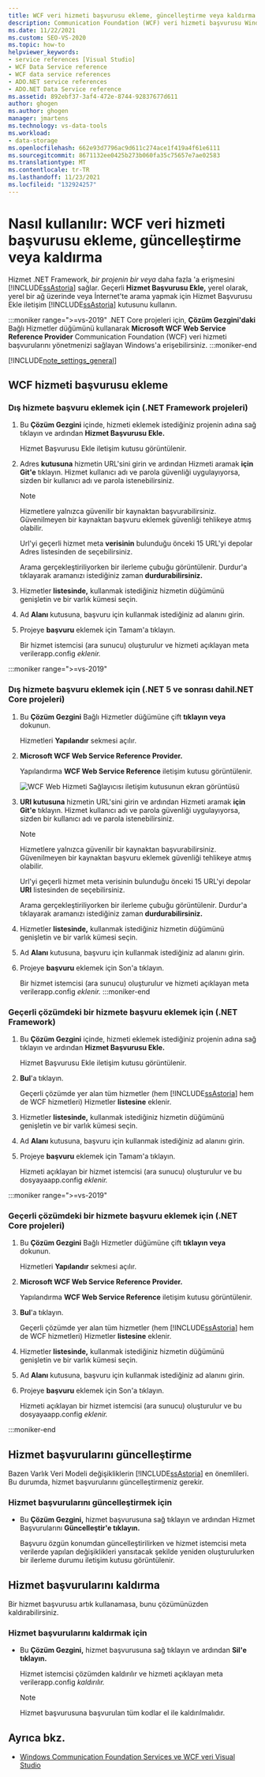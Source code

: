 ```yaml
---
title: WCF veri hizmeti başvurusu ekleme, güncelleştirme veya kaldırma
description: Communication Foundation (WCF) veri hizmeti başvurusu Windows, güncelleştirme veya kaldırmayı gözden geçirme.
ms.date: 11/22/2021
ms.custom: SEO-VS-2020
ms.topic: how-to
helpviewer_keywords:
- service references [Visual Studio]
- WCF Data Service reference
- WCF data service references
- ADO.NET service references
- ADO.NET Data Service reference
ms.assetid: 892ebf37-3af4-472e-8744-92837677d611
author: ghogen
ms.author: ghogen
manager: jmartens
ms.technology: vs-data-tools
ms.workload:
- data-storage
ms.openlocfilehash: 662e93d7796ac9d611c274ace1f419a4f61e6111
ms.sourcegitcommit: 8671132ee0425b273b060fa35c75657e7ae02583
ms.translationtype: MT
ms.contentlocale: tr-TR
ms.lasthandoff: 11/23/2021
ms.locfileid: "132924257"
---
```

# <a name="how-to-add-update-or-remove-a-wcf-data-service-reference"></a>Nasıl kullanılır: WCF veri hizmeti başvurusu ekleme, güncelleştirme veya kaldırma

Hizmet .NET Framework, *bir projenin bir veya* daha fazla 'a erişmesini [!INCLUDE[ssAstoria](../data-tools/includes/ssastoria_md.md)] sağlar. Geçerli **Hizmet Başvurusu Ekle,** yerel olarak, yerel bir ağ üzerinde veya İnternet'te arama yapmak için Hizmet Başvurusu Ekle iletişim [!INCLUDE[ssAstoria](../data-tools/includes/ssastoria_md.md)] kutusunu kullanın.

:::moniker range=">=vs-2019"
.NET Core projeleri için,  **Çözüm Gezgini'daki** Bağlı Hizmetler düğümünü kullanarak **Microsoft WCF Web Service Reference Provider** Communication Foundation (WCF) veri hizmeti başvurularını yönetmenizi sağlayan Windows'a erişebilirsiniz.
:::moniker-end

[!INCLUDE[note_settings_general](../data-tools/includes/note_settings_general_md.md)]

## <a name="add-a-wcf-service-reference"></a>WCF hizmeti başvurusu ekleme

### <a name="to-add-a-reference-to-an-external-service-net-framework-projects"></a>Dış hizmete başvuru eklemek için (.NET Framework projeleri)

1. Bu **Çözüm Gezgini** içinde, hizmeti eklemek istediğiniz projenin adına sağ tıklayın ve ardından **Hizmet Başvurusu Ekle.**

   Hizmet Başvurusu Ekle  iletişim kutusu görüntülenir.

1. Adres **kutusuna** hizmetin URL'sini girin ve ardından Hizmeti aramak **için Git'e** tıklayın. Hizmet kullanıcı adı ve parola güvenliği uygulayıyorsa, sizden bir kullanıcı adı ve parola istenebilirsiniz.

    > [!NOTE]
    > Hizmetlere yalnızca güvenilir bir kaynaktan başvurabilirsiniz. Güvenilmeyen bir kaynaktan başvuru eklemek güvenliği tehlikeye atmış olabilir.

     Url'yi geçerli hizmet meta **verisinin** bulunduğu önceki 15 URL'yi depolar Adres listesinden de seçebilirsiniz.

     Arama gerçekleştiriliyorken bir ilerleme çubuğu görüntülenir. Durdur'a tıklayarak aramanızı istediğiniz zaman **durdurabilirsiniz.**

1. Hizmetler **listesinde,** kullanmak istediğiniz hizmetin düğümünü genişletin ve bir varlık kümesi seçin.

1. Ad **Alanı** kutusuna, başvuru için kullanmak istediğiniz ad alanını girin.

1. Projeye **başvuru** eklemek için Tamam'a tıklayın.

     Bir hizmet istemcisi (ara sunucu) oluşturulur ve hizmeti açıklayan meta verilerapp.config *eklenir.*

:::moniker range=">=vs-2019"
### <a name="to-add-a-reference-to-an-external-service-net-core-projects-including-net-5-and-later"></a>Dış hizmete başvuru eklemek için (.NET 5 ve sonrası dahil.NET Core projeleri)

1. Bu **Çözüm Gezgini** Bağlı Hizmetler düğümüne çift **tıklayın veya** dokunun.

   Hizmetleri **Yapılandır** sekmesi açılır.

1. **Microsoft WCF Web Service Reference Provider.**

   Yapılandırma **WCF Web Service Reference** iletişim kutusu görüntülenir.

   ![WCF Web Hizmeti Sağlayıcısı iletişim kutusunun ekran görüntüsü](media/vs-2019/configure-wcf-web-service-reference-dialog.png)

1. **URI kutusuna** hizmetin URL'sini girin ve ardından Hizmeti aramak **için Git'e** tıklayın. Hizmet kullanıcı adı ve parola güvenliği uygulayıyorsa, sizden bir kullanıcı adı ve parola istenebilirsiniz.

    > [!NOTE]
    > Hizmetlere yalnızca güvenilir bir kaynaktan başvurabilirsiniz. Güvenilmeyen bir kaynaktan başvuru eklemek güvenliği tehlikeye atmış olabilir.

     Url'yi geçerli hizmet meta verisinin bulunduğu önceki 15 URL'yi depolar **URI** listesinden de seçebilirsiniz.

     Arama gerçekleştiriliyorken bir ilerleme çubuğu görüntülenir. Durdur'a tıklayarak aramanızı istediğiniz zaman **durdurabilirsiniz.**

1. Hizmetler **listesinde,** kullanmak istediğiniz hizmetin düğümünü genişletin ve bir varlık kümesi seçin.

1. Ad **Alanı** kutusuna, başvuru için kullanmak istediğiniz ad alanını girin.

1. Projeye **başvuru** eklemek için Son'a tıklayın.

     Bir hizmet istemcisi (ara sunucu) oluşturulur ve hizmeti açıklayan meta verilerapp.config *eklenir.*
:::moniker-end

### <a name="to-add-a-reference-to-a-service-in-the-current-solution-net-framework-projects"></a>Geçerli çözümdeki bir hizmete başvuru eklemek için (.NET Framework)

1. Bu **Çözüm Gezgini** içinde, hizmeti eklemek istediğiniz projenin adına sağ tıklayın ve ardından **Hizmet Başvurusu Ekle.**

    Hizmet Başvurusu Ekle  iletişim kutusu görüntülenir.

1. **Bul**'a tıklayın.

    Geçerli çözümde yer alan tüm hizmetler (hem [!INCLUDE[ssAstoria](../data-tools/includes/ssastoria_md.md)] hem de WCF hizmetleri) Hizmetler **listesine** eklenir.

1. Hizmetler **listesinde,** kullanmak istediğiniz hizmetin düğümünü genişletin ve bir varlık kümesi seçin.

1. Ad **Alanı** kutusuna, başvuru için kullanmak istediğiniz ad alanını girin.

1. Projeye **başvuru** eklemek için Tamam'a tıklayın.

    Hizmeti açıklayan bir hizmet istemcisi (ara sunucu) oluşturulur ve bu dosyayaapp.config *eklenir.*

:::moniker range=">=vs-2019"

### <a name="to-add-a-reference-to-a-service-in-the-current-solution-net-core-projects"></a>Geçerli çözümdeki bir hizmete başvuru eklemek için (.NET Core projeleri)

1. Bu **Çözüm Gezgini** Bağlı Hizmetler düğümüne çift **tıklayın veya** dokunun. 

   Hizmetleri **Yapılandır** sekmesi açılır.

1. **Microsoft WCF Web Service Reference Provider.**

   Yapılandırma **WCF Web Service Reference** iletişim kutusu görüntülenir.

1. **Bul**'a tıklayın.

    Geçerli çözümde yer alan tüm hizmetler (hem [!INCLUDE[ssAstoria](../data-tools/includes/ssastoria_md.md)] hem de WCF hizmetleri) Hizmetler **listesine** eklenir.

1. Hizmetler **listesinde,** kullanmak istediğiniz hizmetin düğümünü genişletin ve bir varlık kümesi seçin.

1. Ad **Alanı** kutusuna, başvuru için kullanmak istediğiniz ad alanını girin.

1. Projeye **başvuru** eklemek için Son'a tıklayın.

    Hizmeti açıklayan bir hizmet istemcisi (ara sunucu) oluşturulur ve bu dosyayaapp.config *eklenir.*

:::moniker-end

## <a name="update-a-service-reference"></a>Hizmet başvurularını güncelleştirme

Bazen Varlık Veri Modeli değişikliklerin [!INCLUDE[ssAstoria](../data-tools/includes/ssastoria_md.md)] en önemlileri. Bu durumda, hizmet başvurularını güncelleştirmeniz gerekir.

### <a name="to-update-a-service-reference"></a>Hizmet başvurularını güncelleştirmek için

- Bu **Çözüm Gezgini,** hizmet başvurusuna sağ tıklayın ve ardından Hizmet Başvurularını **Güncelleştir'e tıklayın.**

     Başvuru özgün konumdan güncelleştirilirken ve hizmet istemcisi meta verilerde yapılan değişiklikleri yansıtacak şekilde yeniden oluşturulurken bir ilerleme durumu iletişim kutusu görüntülenir.

## <a name="remove-a-service-reference"></a>Hizmet başvurularını kaldırma

Bir hizmet başvurusu artık kullanamasa, bunu çözümünüzden kaldırabilirsiniz.

### <a name="to-remove-a-service-reference"></a>Hizmet başvurularını kaldırmak için

- Bu **Çözüm Gezgini,** hizmet başvurusuna sağ tıklayın ve ardından **Sil'e tıklayın.**

     Hizmet istemcisi çözümden kaldırılır ve hizmeti açıklayan meta verilerapp.config *kaldırılır.*

    > [!NOTE]
    > Hizmet başvurusuna başvurulan tüm kodlar el ile kaldırılmalıdır.

## <a name="see-also"></a>Ayrıca bkz.

- [Windows Communication Foundation Services ve WCF veri Visual Studio](../data-tools/windows-communication-foundation-services-and-wcf-data-services-in-visual-studio.md)
